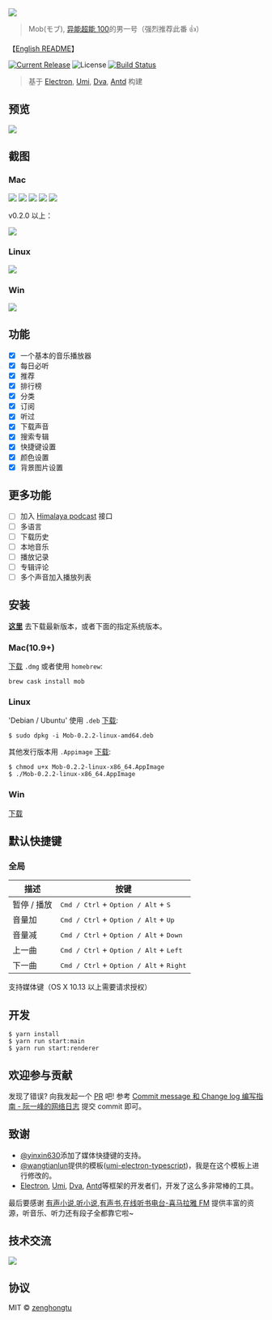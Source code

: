 <img src="https://github.com/zenghongtu/Mob/blob/master/build/icons/128x128.png" />

> Mob(モブ), [异能超能 100](https://www.bilibili.com/bangumi/media/md5058)的男一号（强烈推荐此番 👍）

【[English README](https://github.com/zenghongtu/Mob/blob/master/README.en.md)】

[![Current Release](https://img.shields.io/github/release/zenghongtu/Mob.svg?style=flat-square)](https://github.com/zenghongtu/Mob/releases)
![License](https://img.shields.io/github/license/zenghongtu/Mob.svg?style=flat-square)
[![Build Status](https://travis-ci.org/zenghongtu/Mob.svg?branch=master)](https://travis-ci.org/zenghongtu/Mob) [](https://camo.githubusercontent.com/367dc8fdf5ea8444dd116c43c7900d9a1b1e9862/68747470733a2f2f696d672e736869656c64732e696f2f6769746875622f6c6963656e73652f7472617a796e2f69656173654d757369632e7376673f7374796c653d666c61742d737175617265)

> 基于 [Electron](https://github.com/electron/electron), [Umi](https://github.com/umijs/umi), [Dva](https://github.com/dvajs/dva), [Antd](https://github.com/ant-design/ant-design) 构建

## 预览

![](images/mob-preview.gif)

## 截图

### Mac

![](images/2019-05-12-23-50-45.png)
![](images/2019-05-12-23-50-58.png)
![](images/2019-05-13-00-26-40.png)
![](images/2019-05-13-00-27-08.png)
![](images/2019-05-15-15-23-36.png)

v0.2.0 以上：

![](images/2019-05-16-22-25-41.png)

### Linux

![](images/2019-05-13-19-05-12.png)

### Win

![](images/2019-05-13-19-07-26.png)

## 功能

- [x] 一个基本的音乐播放器
- [x] 每日必听
- [x] 推荐
- [x] 排行榜
- [x] 分类
- [x] 订阅
- [x] 听过
- [x] 下载声音
- [x] 搜索专辑
- [x] 快捷键设置
- [x] 颜色设置
- [x] 背景图片设置

## 更多功能

- [ ] 加入 [Himalaya podcast](https://www.himalaya.com/) 接口
- [ ] 多语言
- [ ] 下载历史
- [ ] 本地音乐
- [ ] 播放记录
- [ ] 专辑评论
- [ ] 多个声音加入播放列表

## 安装

[**这里**](https://github.com/zenghongtu/Mob/releases/latest) 去下载最新版本，或者下面的指定系统版本。

### Mac(10.9+)

[下载](https://github.com/zenghongtu/Mob/releases/download/v0.2.2/Mob-0.2.2-mac.dmg) `.dmg` 或者使用 `homebrew`:

```
brew cask install mob
```

### Linux

'Debian / Ubuntu' 使用 `.deb` [下载](https://github.com/zenghongtu/Mob/releases/download/v0.2.2/Mob-0.2.2-linux-amd64.deb):

```
$ sudo dpkg -i Mob-0.2.2-linux-amd64.deb
```

其他发行版本用 `.Appimage` [下载](https://github.com/zenghongtu/Mob/releases/download/v0.2.2/Mob-0.2.2-linux-x86_64.AppImage):

```
$ chmod u+x Mob-0.2.2-linux-x86_64.AppImage
$ ./Mob-0.2.2-linux-x86_64.AppImage
```

### Win

[下载](https://github.com/zenghongtu/Mob/releases/download/v0.2.2/Mob-Setup-0.2.2.exe)

## 默认快捷键

### 全局

| 描述        | 按键                                                               |
| ----------- | ------------------------------------------------------------------ |
| 暂停 / 播放 | <kbd>Cmd / Ctrl</kbd> + <kbd>Option / Alt</kbd> + <kbd>S</kbd>     |
| 音量加      | <kbd>Cmd / Ctrl</kbd> + <kbd>Option / Alt</kbd> + <kbd>Up</kbd>    |
| 音量减      | <kbd>Cmd / Ctrl</kbd> + <kbd>Option / Alt</kbd> + <kbd>Down</kbd>  |
| 上一曲      | <kbd>Cmd / Ctrl</kbd> + <kbd>Option / Alt</kbd> + <kbd>Left</kbd>  |
| 下一曲      | <kbd>Cmd / Ctrl</kbd> + <kbd>Option / Alt</kbd> + <kbd>Right</kbd> |

支持媒体键（OS X 10.13 以上需要请求授权）

## 开发

```
$ yarn install
$ yarn run start:main
$ yarn run start:renderer
```

## 欢迎参与贡献

发现了错误? 向我发起一个 [PR](https://github.com/zenghongtu/Mob/pulls) 吧!
参考 [Commit message 和 Change log 编写指南 - 阮一峰的网络日志](http://www.ruanyifeng.com/blog/2016/01/commit_message_change_log.html) 提交 commit 即可。

## 致谢

- [@yinxin630](https://github.com/yinxin630)添加了媒体快捷键的支持。
- [@wangtianlun](https://github.com/wangtianlun)提供的模板([umi-electron-typescript](https://github.com/wangtianlun/umi-electron-typescript))，我是在这个模板上进行修改的。
- [Electron](https://github.com/electron/electron), [Umi](https://github.com/umijs/umi), [Dva](https://github.com/dvajs/dva), [Antd](https://github.com/ant-design/ant-design)等框架的开发者们，开发了这么多非常棒的工具。

最后要感谢 [有声小说,听小说,有声书,在线听书电台-喜马拉雅 FM](https://www.ximalaya.com/) 提供丰富的资源，听音乐、听力还有段子全都靠它啦~

## 技术交流

![](images/2019-05-29-19-06-34.png)

## 协议

MIT © [zenghongtu](https://github.com/zenghongtu)

